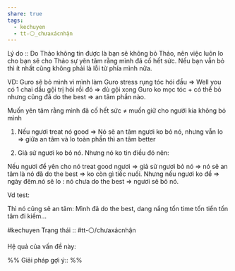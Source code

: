 ```yaml
---
share: true
tags:
  - kechuyen
  - tt-⚪_chưaxácnhận
---
```


Lý do :: Do Thảo không tin được là bạn sẽ không bỏ Thảo, nên việc luôn lo cho bạn sẽ cho Thảo sự yên tâm rằng mình đã cố hết sức. Nếu bạn vẫn bỏ thì ít nhất cũng không phải là lỗi từ phía mình nữa.

VD: Guro sẽ bỏ mình vì mình làm Guro stress rụng tóc hói đầu => Well you có 1 chai dầu gội trị hói rồi đó => dù gội xong Guro ko mọc tóc + có thể bỏ nhưng cũng đã do the best => an tâm phần nào.

Muốn yên tâm rằng mình đã cố hết sức ≠ muốn giữ cho người kia không bỏ mình

1) Nếu ngươi treat nó good => Nó sẽ an tâm ngươi ko bỏ nó, nhưng vẫn lo => giữa an tâm và lo toàn phần thì an tâm better

2) Giả sử ngươi ko bỏ nó. Nhưng nó ko tin điều đó nên:

Nếu ngươi để yên cho nó treat good ngươi => giả sử ngươi bỏ nó => nó sẽ an tâm là nó đã do the best => ko còn gì tiếc nuối. Nhưng nếu ngươi ko để => ngày đêm.nó sẽ lo : nó chưa do the best => ngươi sẽ bỏ nó.

Vd test:

Thì nó cũng sẽ an tâm: Mình đã do the best, dang nắng tốn time tốn tiền tốn tâm đi kiếm…

#kechuyen 
Trạng thái :: #tt-⚪/chưaxácnhận

Hệ quả của vấn đề này:


%%
Giải pháp gợi ý:: 
%%

